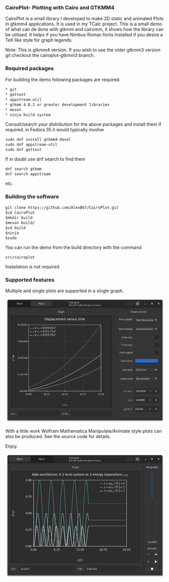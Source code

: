 ### CairoPlot- Plotting with Cairo and GTKMM4
CairoPlot is a small library I developed to make 2D static and animated Plots in gtkmm4 applications. It is used in my TCalc project. This is a small demo of what can de done with gtkmm and cairomm,  it shows how the library can be utilised. It helps if you have Nimbus Roman fonts installed if you desire a TeX like style for graph legends.

Note: This is gtkmm4 version. If you wish to use the older gtkmm3 version git checkout  the cairoplot-gtkmm3 branch.

### Required packages

For building the demo following packages are required.

```
* git
* gettext
* appstream-util
* gtkmm 4.0.2 or greater development libraries
* meson
* ninja build system
```
Consult/search your distribution for the above packages and install them if required. in Fedora 35 it would typically involve
```
sudo dnf install gtkmm4-devel
sudo dnf appstream-util
sudo dnf gettext
```

If in doubt use dnf search to find them

```
dnf search gtkmm
dnf search appstream
```

etc. 
### Building the software
```
git clone https://github.com/AlexB67/CairoPlot.git
$cd CairoPlot
$mkdir build
$meson build/
$cd build
$ninja
$sudo
```

You can run the demo from the build directory with the command
```
src/cairoplot
```

Installation is not required.

### Supported features
Multiple and single plots are supported in a single graph.

<img src="screenshots/cairo-multiple-graphs.png">

With a little work Wolfram Mathematica Manipulate/Animate style plots can also be produced. See the source code for details.

Enjoy.

<img src="screenshots/cairograph-demo.png">